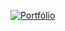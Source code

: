 [![Portfólio](https://www.ampliarte.com.br/imagem/index/16944347/G/btn_clique_aqui.png)](https://edvaldoufrn.github.io/)
